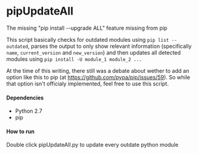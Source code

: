 # pipUpdateAll
The missing "pip install --upgrade ALL" feature missing from pip

This script basically checks for outdated modules using `pip list --outdated`, parses the output to only show relevant
information (specifically `name`, `current_version` and `new_version`) and then updates all detected modules using `pip install -U module_1 module_2 ...`

At the time of this writing, there still was a debate about wether to add an option like this to pip (at https://github.com/pypa/pip/issues/59). So while that option isn't officialy implemented, feel free to use this script.

#### Dependencies
* Python 2.7
* pip

#### How to run
Double click pipUpdateAll.py to update every outdate python module
